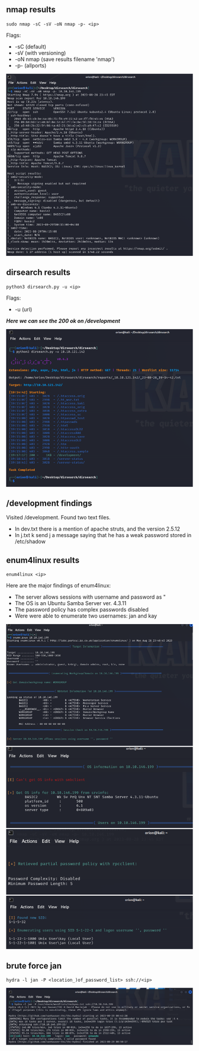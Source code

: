 
## nmap results


```
sudo nmap -sC -sV -oN nmap -p- <ip>
```  

Flags:  
- -sC (default)
- -sV (with versioning)
- -oN nmap (save results filename 'nmap')
- -p- (allports)

![nmap_results](photos/nmap.png)

## dirsearch results

```
python3 dirsearch.py -u <ip>
```

Flags:
- -u (url)

**_Here we can see the 200 ok on /development_**

![dirsearch_screenshot](photos/dirsearch.png)

## /development findings

Visited <ip>/development. Found two text files. 

- In dev.txt there is a mention of apache struts, and the version 2.5.12
- In j.txt k send j a message saying that he has a weak password stored in /etc/shadow

## enum4linux results

```
enum4linux <ip>
```

Here are the major findings of enum4linux:  

- The server allows sessions with username and password as "
- The OS is an Ubuntu Samba Server ver. 4.3.11
- The password policy has complex passwords disabled
- Were were able to enumerate two usernames: jan and kay

![enum4linux_username_password](photos/enum4linux_1.png)
![enum4linux_OS_info](photos/enum4linux_2.png)
![enum4linux_password_policy](photos/enum4linux_3.png)
![enum4linux_username_enum](photos/enum4linux_4.png)

## brute force jan

```
hydra -l jan -P <location_)of_password_list> ssh://<ip>
```
![brute_force_jan](photos/hydra.png)









